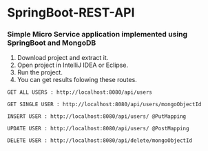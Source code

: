 # SpringBoot-REST-API
### Simple Micro Service application implemented using SpringBoot and MongoDB
1. Download project and extract it.
2. Open project in IntelliJ IDEA or Eclipse.
3. Run the project.
4. You can get results folowing these routes.

```
GET ALL USERS : http://localhost:8080/api/users

GET SINGLE USER : http://localhost:8080/api/users/mongoObjectId

INSERT USER : http://localhost:8080/api/users/ @PutMapping

UPDATE USER : http://localhost:8080/api/users/ @PostMapping

DELETE USER : http://localhost:8080/api/delete/mongoObjectId
```
